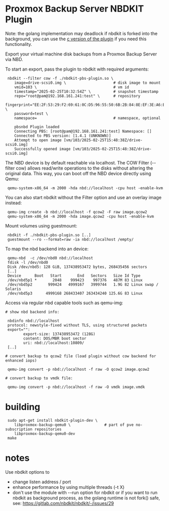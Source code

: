 # Proxmox Backup Server NBDKIT Plugin

Note: the golang implementation may deadlock if nbdkit is forked into
the background, you can use the [c version of the plugin](https://github.com/abbbi/cpbsnbd)
if you need this functionality.

Export your virtual machine disk backups from a Proxmox Backup Server via NBD.

To start an export, pass the plugin to nbdkit with required arguments:

```
 nbdkit --filter cow -f ./nbdkit-pbs-plugin.so \
    image=drive-scsi0.img \                     # disk image to mount
    vmid=103 \                                  # vm id
    timestamp="2025-02-25T10:32:54Z" \          # snapshot timestamp
    repo="root@pam@192.168.161.241:test" \      # repository
    fingerprint="EE:2F:53:29:F2:69:61:0C:D5:96:55:50:6B:2B:84:8E:EF:3E:A6:B0:CA:18:5C:F7:92:BA:54:71:15:56:83:5B" \
    password=test \
    namespace=                                  # namespace, optional

    pbsnbd Plugin loaded
    Connecting PBS: [root@pam@192.168.161.241:test] Namespace: []
    Connected to PBS version: [1.4.1 (UNKNOWN)]
    Attempt to open image [vm/103/2025-02-25T15:48:38Z/drive-scsi0.img]
    Successfully opened image [vm/103/2025-02-25T15:48:38Z/drive-scsi0.img]
```

The NBD device is by default reachable via localhost. The COW Filter (--filter
cow) allows read/write operations to the disks without altering the original
data. This way, you can boot off the NBD device directly using Qemu:

```
 qemu-system-x86_64 -m 2000 -hda nbd://localhost -cpu host -enable-kvm
```

You can also start nbdkit without the Filter option and use an overlay
image instead:

```
 qemu-img create -b nbd://localhost -f qcow2 -F raw image.qcow2
 qemu-system-x86_64 -m 2000 -hda image.qcow2 -cpu host -enable-kvm
```

Mount volumes using guestmount:

```
 nbdkit -f ./nbdkit-pbs-plugin.so [..]
 guestmount --ro --format=raw -ia nbd://localhost /empty/
```

To map the nbd backend into an device:

```
 qemu-nbd  -c /dev/nbd0 nbd://localhost
 fdisk -l /dev/nbd0
 Disk /dev/nbd5: 128 GiB, 137438953472 bytes, 268435456 sectors
 [..]
 Device      Boot   Start       End   Sectors   Size Id Type
 /dev/nbd5p1 *       2048    999423    997376   487M 83 Linux
 /dev/nbd5p2       999424   4999167   3999744   1.9G 82 Linux swap / Solaris
 /dev/nbd5p3      4999168 268433407 263434240 125.6G 83 Linux
```

Access via regular nbd capable tools such as qemu-img:

```
# show nbd backend info:

 nbdinfo nbd://localhost
 protocol: newstyle-fixed without TLS, using structured packets
 export="":
        export-size: 137438953472 (128G)
        content: DOS/MBR boot sector
        uri: nbd://localhost:10809/
 [..]

# convert backup to qcow2 file (load plugin without cow backend for enhanced iops)

 qemu-img convert -p nbd://localhost -f raw -O qcow2 image.qcow2

# convert backup to vmdk file:

 qemu-img convert -p nbd://localhost -f raw -O vmdk image.vmdk
```

# building

```
 sudo apt-get install nbdkit-plugin-dev \
    libproxmox-backup-qemu0 \               # part of pve no-subscription repositories
    libproxmox-backup-qemu0-dev
 make
```

# notes

Use nbdkit options to

 * change listen address / port
 * enhance performance by using multiple threads (-t X)
 * don't use the module with --run option for nbdkit or if you want to run
   nbdkit as background process, as the golang runtime is not fork() safe, see:
   https://gitlab.com/nbdkit/nbdkit/-/issues/29

